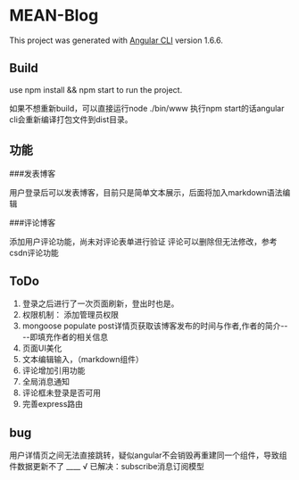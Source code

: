 # MEAN-Blog

This project was generated with [Angular CLI](https://github.com/angular/angular-cli) version 1.6.6.

## Build

use npm install && npm start to run the project.

如果不想重新build，可以直接运行node ./bin/www
执行npm start的话angular cli会重新编译打包文件到dist目录。

## 功能

###发表博客

用户登录后可以发表博客，目前只是简单文本展示，后面将加入markdown语法编辑

###评论博客

添加用户评论功能，尚未对评论表单进行验证
评论可以删除但无法修改，参考csdn评论功能

## ToDo

 1. 登录之后进行了一次页面刷新，登出时也是。
 2. 权限机制： 添加管理员权限
 3. mongoose populate 
    post详情页获取该博客发布的时间与作者,作者的简介----即填充作者的相关信息
 4. 页面UI美化
 5. 文本编辑输入，（markdown组件）
 6. 评论增加引用功能
 7. 全局消息通知
 8. 评论框未登录是否可用
 9. 完善express路由

## bug
用户详情页之间无法直接跳转，疑似angular不会销毁再重建同一个组件，导致组件数据更新不了 ____ √ 已解决：subscribe消息订阅模型